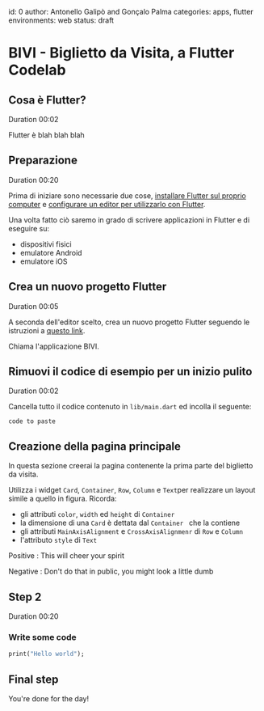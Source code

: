 id: 0
author: Antonello Galipò and Gonçalo Palma
categories: apps, flutter
environments: web
status: draft

# BIVI - Biglietto da Visita, a Flutter Codelab

## Cosa è Flutter?
Duration 00:02

Flutter è blah blah blah

## Preparazione
Duration 00:20

Prima di iniziare sono necessarie due cose, [installare Flutter sul proprio computer](https://flutter.dev/docs/get-started/install) e [configurare un editor per utilizzarlo con Flutter](https://flutter.dev/docs/get-started/editor).

Una volta fatto ciò saremo in grado di scrivere applicazioni in Flutter e di eseguire su:
* dispositivi fisici 
* emulatore Android
* emulatore iOS

## Crea un nuovo progetto Flutter
Duration 00:05

A seconda dell'editor scelto, crea un nuovo progetto Flutter seguendo le istruzioni a [questo link](https://flutter.dev/docs/get-started/test-drive).

Chiama l'applicazione BIVI.

## Rimuovi il codice di esempio per un inizio pulito
Duration 00:02

Cancella tutto il codice contenuto in `lib/main.dart` ed incolla il seguente:

```
code to paste
```

## Creazione della pagina principale
In questa sezione creerai la pagina contenente la prima parte del biglietto da visita.

Utilizza i widget `Card`, `Container`, `Row`, `Column` e `Text`per realizzare un layout simile a quello in figura.
Ricorda:
- gli attributi `color`, `width` ed `height` di `Container`
- la dimensione di una `Card` è dettata dal `Container ` che la contiene
- gli attributi `MainAxisAlignment` e `CrossAxisAlignmenr` di `Row` e `Column`
- l'attributo `style` di `Text`


Positive
: This will cheer your spirit

Negative
: Don't do that in public, you might look a little dumb

## Step 2
Duration 00:20

### Write some code
``` dart
print("Hello world");
```

## Final step
You're done for the day!
